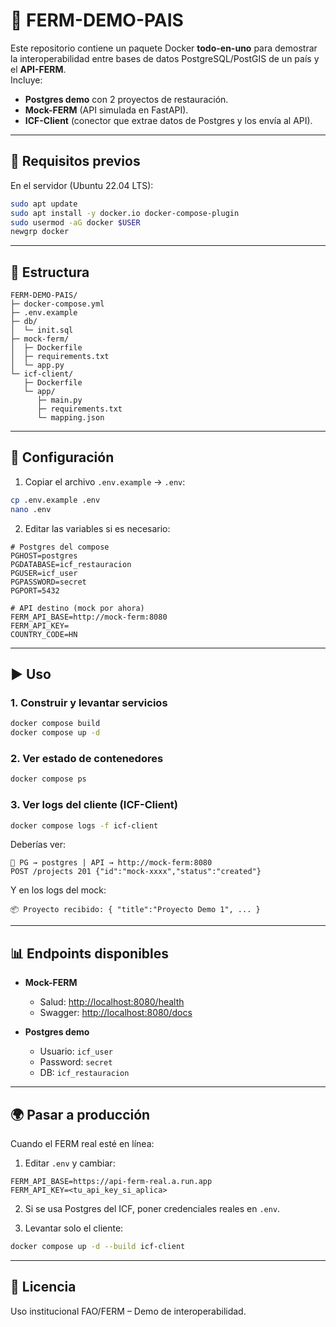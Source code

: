 # 🌱 FERM-DEMO-PAIS

Este repositorio contiene un paquete Docker **todo-en-uno** para demostrar la interoperabilidad entre bases de datos PostgreSQL/PostGIS de un país y el **API-FERM**.  
Incluye:

- **Postgres demo** con 2 proyectos de restauración.
- **Mock-FERM** (API simulada en FastAPI).
- **ICF-Client** (conector que extrae datos de Postgres y los envía al API).

---

## 🚀 Requisitos previos

En el servidor (Ubuntu 22.04 LTS):

```bash
sudo apt update
sudo apt install -y docker.io docker-compose-plugin
sudo usermod -aG docker $USER
newgrp docker
```

---

## 📁 Estructura

```
FERM-DEMO-PAIS/
├─ docker-compose.yml
├─ .env.example
├─ db/
│  └─ init.sql
├─ mock-ferm/
│  ├─ Dockerfile
│  ├─ requirements.txt
│  └─ app.py
└─ icf-client/
   ├─ Dockerfile
   └─ app/
      ├─ main.py
      ├─ requirements.txt
      └─ mapping.json
```

---

## 🔧 Configuración

1. Copiar el archivo `.env.example` → `.env`:

```bash
cp .env.example .env
nano .env
```

2. Editar las variables si es necesario:

```env
# Postgres del compose
PGHOST=postgres
PGDATABASE=icf_restauracion
PGUSER=icf_user
PGPASSWORD=secret
PGPORT=5432

# API destino (mock por ahora)
FERM_API_BASE=http://mock-ferm:8080
FERM_API_KEY=
COUNTRY_CODE=HN
```

---

## ▶️ Uso

### 1. Construir y levantar servicios

```bash
docker compose build
docker compose up -d
```

### 2. Ver estado de contenedores

```bash
docker compose ps
```

### 3. Ver logs del cliente (ICF-Client)

```bash
docker compose logs -f icf-client
```

Deberías ver:

```
🌱 PG → postgres | API → http://mock-ferm:8080
POST /projects 201 {"id":"mock-xxxx","status":"created"}
```

Y en los logs del mock:

```
📦 Proyecto recibido: { "title":"Proyecto Demo 1", ... }
```

---

## 📊 Endpoints disponibles

- **Mock-FERM**  
  - Salud: [http://localhost:8080/health](http://localhost:8080/health)  
  - Swagger: [http://localhost:8080/docs](http://localhost:8080/docs)  

- **Postgres demo**  
  - Usuario: `icf_user`  
  - Password: `secret`  
  - DB: `icf_restauracion`

---

## 🌍 Pasar a producción

Cuando el FERM real esté en línea:

1. Editar `.env` y cambiar:

```env
FERM_API_BASE=https://api-ferm-real.a.run.app
FERM_API_KEY=<tu_api_key_si_aplica>
```

2. Si se usa Postgres del ICF, poner credenciales reales en `.env`.

3. Levantar solo el cliente:

```bash
docker compose up -d --build icf-client
```

---

## 📜 Licencia

Uso institucional FAO/FERM – Demo de interoperabilidad.
